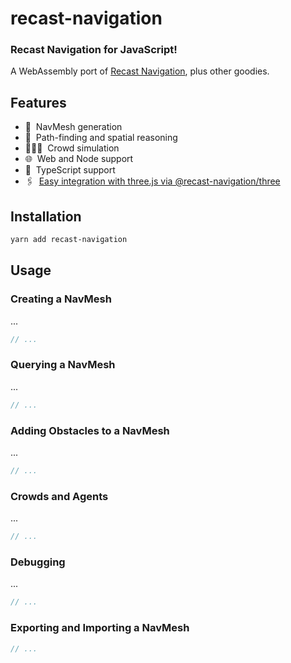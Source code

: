 # recast-navigation

### Recast Navigation for JavaScript!

A WebAssembly port of [Recast Navigation](https://github.com/recastnavigation/recastnavigation), plus other goodies.

## Features

- 📐 ‎ NavMesh generation
- 🧭 ‎ Path-finding and spatial reasoning
- 🧑‍🤝‍🧑 ‎ Crowd simulation
- 🌐 ‎ Web and Node support
- 💙 ‎ TypeScript support
- 🖇 ‎ [Easy integration with three.js via @recast-navigation/three](https://github.com/isaac-mason/recast-navigation-js/tree/main/packages/recast-navigation-three)

## Installation

```sh
yarn add recast-navigation
```

## Usage

### Creating a NavMesh

...

```ts
// ...
```

### Querying a NavMesh

...

```ts
// ...
```

### Adding Obstacles to a NavMesh

...

```ts
// ...
```

### Crowds and Agents

...

```ts
// ...
```

### Debugging

...

```ts
// ...
```

### Exporting and Importing a NavMesh

```ts
// ...
```
